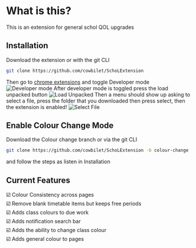 # What is this?

This is an extension for general schol QOL upgrades

## Installation

Download the extension or with the git CLI 
```bash
git clone https://github.com/cowbilet/SchoLExtension
```
Then go to [chrome extensions](chrome://extensions/) and toggle Developer mode ![Developer mode](https://i.ibb.co/KrJGrQc/Developer-Mode-On.png)
After developer mode is toggled press the load unpacked button
![Load Unpacked](https://i.ibb.co/rmg1hrg/Load-Unpacked.png)
Then a menu should show up asking to select a file, press the folder that you downloaded then press select, then the extension is enabled!
![Select File](https://i.ibb.co/0Q3DxpY/Schol-Proof-Better.png)
## Enable Colour Change Mode
Download the Colour change branch or via the git CLI
```bash
git clone https://github.com/cowbilet/SchoLExtension -b colour-change
```
and follow the steps as listen in Installation
## Current Features
☑️ Colour Consistency across pages<br/>
☑️ Remove blank timetable items but keeps free periods<br/>
☑️ Adds class colours to due work<br/>
☑️ Adds notification search bar<br/>
☑️ Adds the ability to change class colour<br/>
☑️ Adds general colour to pages<br/>